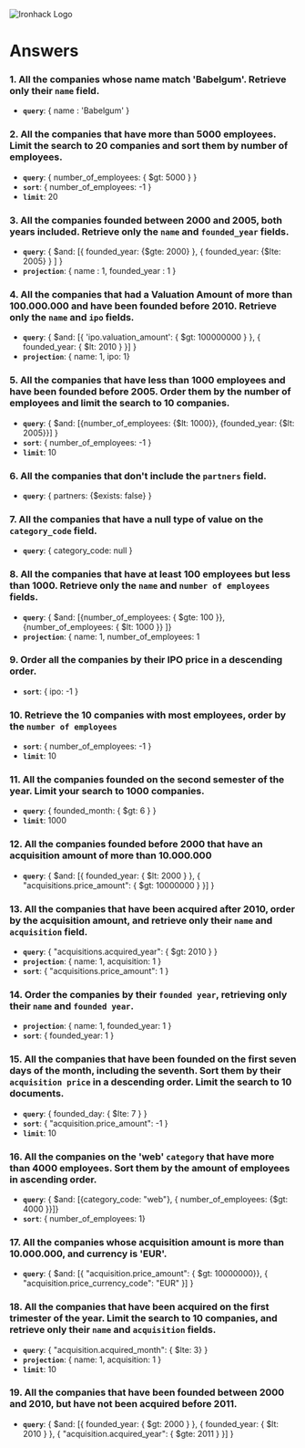 ![Ironhack Logo](https://i.imgur.com/1QgrNNw.png)

# Answers

### 1. All the companies whose name match 'Babelgum'. Retrieve only their `name` field.

- **`query`**: { name : 'Babelgum' }

### 2. All the companies that have more than 5000 employees. Limit the search to 20 companies and sort them by **number of employees**.

- **`query`**: { number_of_employees: { $gt: 5000 } }
- **`sort`**: { number_of_employees: -1 }
- **`limit`**: 20

### 3. All the companies founded between 2000 and 2005, both years included. Retrieve only the `name` and `founded_year` fields.

- **`query`**: { $and: [{ founded_year: {$gte: 2000} }, { founded_year: {$lte: 2005} } ] }
- **`projection`**: { name : 1, founded_year : 1 }

### 4. All the companies that had a Valuation Amount of more than 100.000.000 and have been founded before 2010. Retrieve only the `name` and `ipo` fields.

- **`query`**: { $and: [{ 'ipo.valuation_amount': { $gt: 100000000 } }, { founded_year: { $lt: 2010 } }] }
- **`projection`**: { name: 1, ipo: 1}

### 5. All the companies that have less than 1000 employees and have been founded before 2005. Order them by the number of employees and limit the search to 10 companies.

- **`query`**: { $and: [{number_of_employees: {$lt: 1000}}, {founded_year: {$lt: 2005}}] }
- **`sort`**: { number_of_employees: -1 }
- **`limit`**: 10

### 6. All the companies that don't include the `partners` field.

- **`query`**: { partners: {$exists: false} }

### 7. All the companies that have a null type of value on the `category_code` field.

- **`query`**: { category_code: null }

### 8. All the companies that have at least 100 employees but less than 1000. Retrieve only the `name` and `number of employees` fields.

- **`query`**: { $and: [{number_of_employees: { $gte: 100 }}, {number_of_employees: { $lt: 1000 }} ]}
- **`projection`**: { name: 1, number_of_employees: 1 

### 9. Order all the companies by their IPO price in a descending order.

- **`sort`**: { ipo: -1 }

### 10. Retrieve the 10 companies with most employees, order by the `number of employees`

- **`sort`**: { number_of_employees: -1 }
- **`limit`**: 10

### 11. All the companies founded on the second semester of the year. Limit your search to 1000 companies.

- **`query`**: { founded_month: { $gt: 6 } }
- **`limit`**: 1000

### 12. All the companies founded before 2000 that have an acquisition amount of more than 10.000.000

- **`query`**: { $and: [{ founded_year: { $lt: 2000 } }, { "acquisitions.price_amount": { $gt: 10000000 } }] }

### 13. All the companies that have been acquired after 2010, order by the acquisition amount, and retrieve only their `name` and `acquisition` field.

- **`query`**: { "acquisitions.acquired_year": { $gt: 2010 } }
- **`projection`**: { name: 1, acquisition: 1  }
- **`sort`**: { "acquisitions.price_amount": 1 }

### 14. Order the companies by their `founded year`, retrieving only their `name` and `founded year`.

- **`projection`**: { name: 1, founded_year: 1 }
- **`sort`**: { founded_year: 1 }

### 15. All the companies that have been founded on the first seven days of the month, including the seventh. Sort them by their `acquisition price` in a descending order. Limit the search to 10 documents.

- **`query`**: { founded_day: { $lte: 7 } }
- **`sort`**: { "acquisition.price_amount": -1 }
- **`limit`**: 10

### 16. All the companies on the 'web' `category` that have more than 4000 employees. Sort them by the amount of employees in ascending order.

- **`query`**: { $and: [{category_code: "web"}, { number_of_employees: {$gt: 4000 }}]}
- **`sort`**: { number_of_employees: 1}

### 17. All the companies whose acquisition amount is more than 10.000.000, and currency is 'EUR'.

- **`query`**: { $and: [{ "acquisition.price_amount": { $gt: 10000000}}, { "acquisition.price_currency_code": "EUR" }] }

### 18. All the companies that have been acquired on the first trimester of the year. Limit the search to 10 companies, and retrieve only their `name` and `acquisition` fields.

- **`query`**: { "acquisition.acquired_month": { $lte: 3} }
- **`projection`**: { name: 1, acquisition: 1 }
- **`limit`**: 10

### 19. All the companies that have been founded between 2000 and 2010, but have not been acquired before 2011.

- **`query`**: { $and: [{ founded_year: { $gt: 2000 } }, { founded_year: { $lt: 2010 } }, { "acquisition.acquired_year": { $gte: 2011 } }] }

